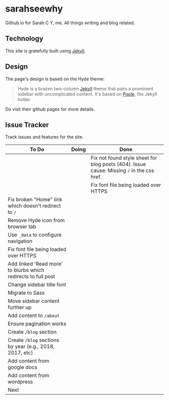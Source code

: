 # sarahseewhy

Github.io for Sarah C Y, me. All things writing and blog related.

## Technology 
This site is gratefully built using [Jekyll](https://jekyllrb.com/docs/github-pages/). 

## Design
The page's design is based on the Hyde theme:

> Hyde is a brazen two-column [Jekyll](http://jekyllrb.com) theme that pairs a prominent sidebar with uncomplicated content. It's based on [Poole](http://getpoole.com), the Jekyll butler.

Do visit their github pages for more details.

## Issue Tracker

Track issues and features for the site.

| To Do | Doing | Done|
|---------|-------|-----|
|  | | Fix not found style sheet for blog posts (404). Issue cause: Missing `/` in the css href. |
|  | | Fix font file being loaded over HTTPS |
| Fix broken "Home" link which doesn't redirect to `/`  | | |
| Remove Hyde icon from browser tab  | | |
| Use `_data` to configure navigation  | | |
| Fix font file being loaded over HTTPS  | | |
| Add linked 'Read more' to blurbs which redirects to full post | | |
| Change sidebar title font  | | |
| Migrate to Sass  | | |
| Move sidebar content further up  | | |
| Add content to `/about`  | | |
| Ensure pagination works  | | |
| Create `/blog` section | | |
| Create `/blog` sections by year (e.g., 2018, 2017, etc) | | |
| Add content from google docs | | |
| Add content from wordpress | | |
| Next | | |
